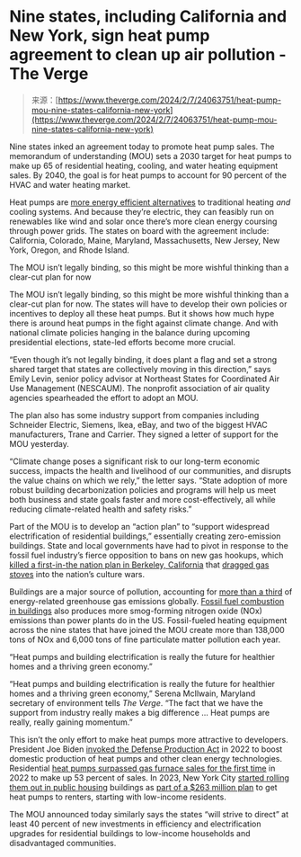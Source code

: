 <!--yml
category: 未分类
date: 2024-05-27 14:40:34
-->

# Nine states, including California and New York, sign heat pump agreement to clean up air pollution - The Verge

> 来源：[https://www.theverge.com/2024/2/7/24063751/heat-pump-mou-nine-states-california-new-york](https://www.theverge.com/2024/2/7/24063751/heat-pump-mou-nine-states-california-new-york)

Nine states inked an agreement today to promote heat pump sales. The memorandum of understanding (MOU) sets a 2030 target for heat pumps to make up 65 of residential heating, cooling, and water heating equipment sales. By 2040, the goal is for heat pumps to account for 90 percent of the HVAC and water heating market.

Heat pumps are [more energy efficient alternatives](/23301515/heat-pump-faq-guide-heating-cooling) to traditional heating *and* cooling systems. And because they’re electric, they can feasibly run on renewables like wind and solar once there’s more clean energy coursing through power grids. The states on board with the agreement include: California, Colorado, Maine, Maryland, Massachusetts, New Jersey, New York, Oregon, and Rhode Island.

The MOU isn’t legally binding, so this might be more wishful thinking than a clear-cut plan for now

The MOU isn’t legally binding, so this might be more wishful thinking than a clear-cut plan for now. The states will have to develop their own policies or incentives to deploy all these heat pumps. But it shows how much hype there is around heat pumps in the fight against climate change. And with national climate policies hanging in the balance during upcoming presidential elections, state-led efforts become more crucial.

“Even though it’s not legally binding, it does plant a flag and set a strong shared target that states are collectively moving in this direction,” says Emily Levin, senior policy advisor at Northeast States for Coordinated Air Use Management (NESCAUM). The nonprofit association of air quality agencies spearheaded the effort to adopt an MOU.

The plan also has some industry support from companies including Schneider Electric, Siemens, Ikea, eBay, and two of the biggest HVAC manufacturers, Trane and Carrier. They signed a letter of support for the MOU yesterday.

“Climate change poses a significant risk to our long-term economic success, impacts the health and livelihood of our communities, and disrupts the value chains on which we rely,” the letter says. “State adoption of more robust building decarbonization policies and programs will help us meet both business and state goals faster and more cost-effectively, all while reducing climate-related health and safety risks.”

Part of the MOU is to develop an “action plan” to “support widespread electrification of residential buildings,” essentially creating zero-emission buildings. State and local governments have had to pivot in response to the fossil fuel industry’s fierce opposition to bans on new gas hookups, which [killed a first-in-the nation plan in Berkeley, California](https://www.smartcitiesdive.com/news/berkeley-natural-gas-ban-lawsuit-request-rehearing-en-banc-denied-federal-appeals/703449/) that [dragged gas stoves](/2021/4/1/22360189/gas-stove-methane-leaks-electric-climate-change) into the nation’s culture wars.

Buildings are a major source of pollution, accounting for [more than a third](https://www.iea.org/energy-system/buildings#:~:text=The%20buildings%20sector%2C%20which%20includes,global%20energy%20consumption%20and%20emissions.) of energy-related greenhouse gas emissions globally. [Fossil fuel combustion in buildings](https://www.epa.gov/sites/default/files/2021-02/documents/nei2017_tsd_full_jan2021.pdf) also produces more smog-forming nitrogen oxide (NOx) emissions than power plants do in the US. Fossil-fueled heating equipment across the nine states that have joined the MOU create more than 138,000 tons of NOx and 6,000 tons of fine particulate matter pollution each year.

“Heat pumps and building electrification is really the future for healthier homes and a thriving green economy.”

“Heat pumps and building electrification is really the future for healthier homes and a thriving green economy,” Serena McIlwain, Maryland secretary of environment tells *The Verge*. “The fact that we have the support from industry really makes a big difference ... Heat pumps are really, really gaining momentum.”

This isn’t the only effort to make heat pumps more attractive to developers. President Joe Biden [invoked the Defense Production Act](/2022/6/6/23156326/biden-solar-tariffs-renewable-energy-commerce-investigation) in 2022 to boost domestic production of heat pumps and other clean energy technologies. Residential [heat pumps surpassed gas furnace sales for the first time](https://www.utilitydive.com/news/heat-pump-sales-topped-gas-furnaces-United-States/652277/) in 2022 to make up 53 percent of sales. In 2023, New York City [started rolling them out in public housing](/23951214/heat-pump-nycha-public-housing-electric-sustainable) buildings as [part of a $263 million plan](https://www.nyc.gov/site/nycha/about/press/pr-2021/pr-20211220.page) to get heat pumps to renters, starting with low-income residents.

The MOU announced today similarly says the states “will strive to direct” at least 40 percent of new investments in efficiency and electrification upgrades for residential buildings to low-income households and disadvantaged communities.